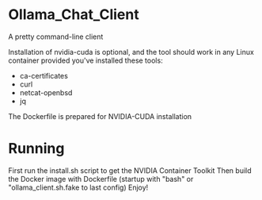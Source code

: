 # Ollama_Chat_Client
A pretty command-line client

Installation of nvidia-cuda is optional, and the tool should work in any Linux container provided you've installed these tools:
- ca-certificates
- curl
- netcat-openbsd
- jq

The Dockerfile is prepared for NVIDIA-CUDA installation

# Running
First run the install.sh script to get the NVIDIA Container Toolkit
Then build the Docker image with Dockerfile (startup with "bash" or "ollama_client.sh.fake to last config)
Enjoy!
